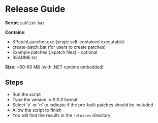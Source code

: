 # Release Guide

**Script**: `publish.bat`

**Contains**:
- KPatchLauncher.exe (single self-contained executable)
- create-patch.bat (for users to create patches)
- Example patches (.kpatch files) - optional
- README.txt

**Size**: ~60-80 MB (with .NET runtime embedded)

## Steps
- Run the script
- Type the version in #.#.# format
- Select 'y' or 'n' to indicate if the pre-built patches should be included
- Allow the script to finish
- You will find the results in the `releases` directory`
